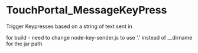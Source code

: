 # TouchPortal_MessageKeyPress
Trigger Keypresses based on a string of text sent in

for build - need to change node-key-sender.js to use '.' instead of __dirname for the jar path